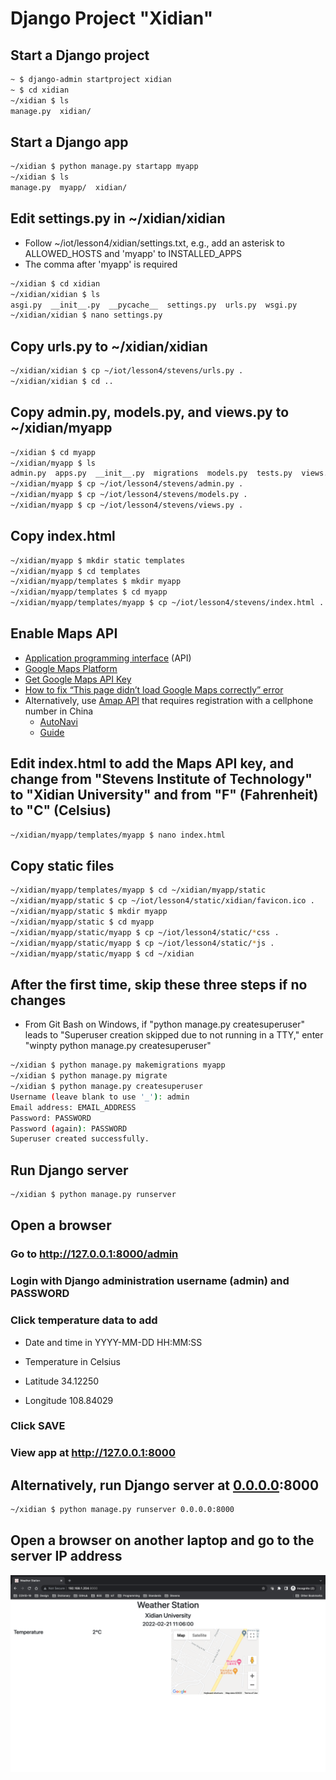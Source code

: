 # Django Project "Xidian"

## Start a Django project
```sh
~ $ django-admin startproject xidian
~ $ cd xidian
~/xidian $ ls
manage.py  xidian/
```

## Start a Django app
```sh
~/xidian $ python manage.py startapp myapp
~/xidian $ ls
manage.py  myapp/  xidian/
```

## Edit settings.py in ~/xidian/xidian

* Follow ~/iot/lesson4/xidian/settings.txt, e.g., add an asterisk to ALLOWED_HOSTS and 'myapp' to INSTALLED_APPS
* The comma after 'myapp' is required

```sh
~/xidian $ cd xidian
~/xidian/xidian $ ls
asgi.py  __init__.py  __pycache__  settings.py  urls.py  wsgi.py
~/xidian/xidian $ nano settings.py
```
## Copy urls.py to ~/xidian/xidian
```sh
~/xidian/xidian $ cp ~/iot/lesson4/stevens/urls.py .
~/xidian/xidian $ cd ..
```
## Copy admin.py, models.py, and views.py to ~/xidian/myapp
```sh
~/xidian $ cd myapp
~/xidian/myapp $ ls
admin.py  apps.py  __init__.py  migrations  models.py  tests.py  views.py
~/xidian/myapp $ cp ~/iot/lesson4/stevens/admin.py .
~/xidian/myapp $ cp ~/iot/lesson4/stevens/models.py .
~/xidian/myapp $ cp ~/iot/lesson4/stevens/views.py .
```
## Copy index.html
```sh
~/xidian/myapp $ mkdir static templates
~/xidian/myapp $ cd templates
~/xidian/myapp/templates $ mkdir myapp
~/xidian/myapp/templates $ cd myapp
~/xidian/myapp/templates/myapp $ cp ~/iot/lesson4/stevens/index.html .
```
## Enable Maps API
* [Application programming interface](https://en.wikipedia.org/wiki/Application_programming_interface) (API)
* [Google Maps Platform](https://cloud.google.com/maps-platform)
* [Get Google Maps API Key](https://developers.google.com/maps/documentation/javascript/get-api-key)
* [How to fix “This page didn’t load Google Maps correctly” error](https://churchthemes.com/page-didnt-load-google-maps-correctly)
* Alternatively, use [Amap API](https://lbs.amap.com/) that requires registration with a cellphone number in China
  * [AutoNavi](https://en.wikipedia.org/wiki/AutoNavi)
  * [Guide](https://lbs.amap.com/api/javascript-api/guide/abc/prepare)

## Edit index.html to add the Maps API key, and change from "Stevens Institute of Technology" to "Xidian University" and from "F" (Fahrenheit) to "C" (Celsius)
```sh
~/xidian/myapp/templates/myapp $ nano index.html
```
## Copy static files
```sh
~/xidian/myapp/templates/myapp $ cd ~/xidian/myapp/static
~/xidian/myapp/static $ cp ~/iot/lesson4/static/xidian/favicon.ico .
~/xidian/myapp/static $ mkdir myapp
~/xidian/myapp/static $ cd myapp
~/xidian/myapp/static/myapp $ cp ~/iot/lesson4/static/*css .
~/xidian/myapp/static/myapp $ cp ~/iot/lesson4/static/*js .
~/xidian/myapp/static/myapp $ cd ~/xidian
```
## After the first time, skip these three steps if no changes
* From Git Bash on Windows, if "python manage.py createsuperuser" leads to "Superuser creation skipped due to not running in a TTY," enter "winpty python manage.py createsuperuser"
```sh
~/xidian $ python manage.py makemigrations myapp
~/xidian $ python manage.py migrate
~/xidian $ python manage.py createsuperuser
Username (leave blank to use '_'): admin
Email address: EMAIL_ADDRESS
Password: PASSWORD
Password (again): PASSWORD
Superuser created successfully.
```
## Run Django server
```sh
~/xidian $ python manage.py runserver
```
## Open a browser

### Go to http://127.0.0.1:8000/admin

### Login with Django administration username (admin) and PASSWORD

### Click temperature data to add 

* Date and time in YYYY-MM-DD HH:MM:SS

* Temperature in Celsius

* Latitude 34.12250

* Longitude 108.84029

### Click SAVE

### View app at http://127.0.0.1:8000

## Alternatively, run Django server at [0.0.0.0](https://en.wikipedia.org/wiki/0.0.0.0):8000
```sh
~/xidian $ python manage.py runserver 0.0.0.0:8000
```
## Open a browser on another laptop and go to the server IP address

![xidian.png](/lesson4/xidian/xidian.png)
